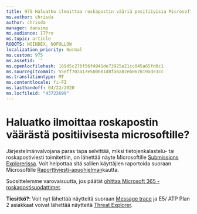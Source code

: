 ```yaml
---
title: 975 Haluatko ilmoittaa roskapostin vääriä positiivisia Microsoftille?
ms.author: chrisda
author: chrisda
manager: dansimp
ms.audience: ITPro
ms.topic: article
ROBOTS: NOINDEX, NOFOLLOW
localization_priority: Normal
ms.custom: 975
ms.assetid: ''
ms.openlocfilehash: 169d5c276f56f4941de73925e21cc045a65fd0c1
ms.sourcegitcommit: 55eff703a17e500681d8fa6a87eb067019ade3cc
ms.translationtype: MT
ms.contentlocale: fi-FI
ms.lasthandoff: 04/22/2020
ms.locfileid: "43722699"
---
```

# <a name="would-you-like-to-report-a-spam-false-positive-to-microsoft"></a>Haluatko ilmoittaa roskapostin väärästä positiivisesta microsoftille?

Järjestelmänvalvojana paras tapa selvittää, miksi tietojenkalastelu- tai roskapostiviesti toimitettiin, on lähettää näyte Microsoftille [Submissions Explorerissa](https://protection.office.com/reportsubmission). Voit helpottaa sitä sallien käyttäjien raportoida suoraan Microsoftille [Raporttiviesti-apuohjelman](https://appsource.microsoft.com/product/office/WA104381180?src=office&tab=Overview)kautta.

Suosittelemme varovaisuutta, jos päätät [ohittaa Microsoft 365 -roskapostisuodattimet](https://docs.microsoft.com/exchange/troubleshoot/antispam/cautions-against-bypassing-spam-filters).

**Tiesitkö?**: Voit nyt lähettää näytteitä suoraan [Message trace](https://protection.office.com/messagetrace) ja E5/ ATP Plan 2 asiakkaat voivat lähettää näytteitä [Threat Explorer](https://docs.microsoft.com/microsoft-365/security/office-365-security/threat-explorer).
